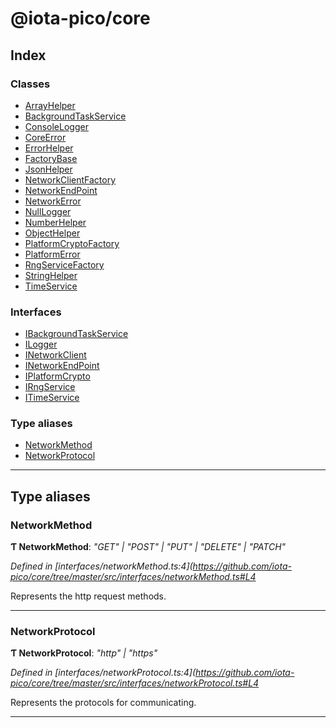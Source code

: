 
#  @iota-pico/core

## Index

### Classes

* [ArrayHelper](classes/arrayhelper.md)
* [BackgroundTaskService](classes/backgroundtaskservice.md)
* [ConsoleLogger](classes/consolelogger.md)
* [CoreError](classes/coreerror.md)
* [ErrorHelper](classes/errorhelper.md)
* [FactoryBase](classes/factorybase.md)
* [JsonHelper](classes/jsonhelper.md)
* [NetworkClientFactory](classes/networkclientfactory.md)
* [NetworkEndPoint](classes/networkendpoint.md)
* [NetworkError](classes/networkerror.md)
* [NullLogger](classes/nulllogger.md)
* [NumberHelper](classes/numberhelper.md)
* [ObjectHelper](classes/objecthelper.md)
* [PlatformCryptoFactory](classes/platformcryptofactory.md)
* [PlatformError](classes/platformerror.md)
* [RngServiceFactory](classes/rngservicefactory.md)
* [StringHelper](classes/stringhelper.md)
* [TimeService](classes/timeservice.md)

### Interfaces

* [IBackgroundTaskService](interfaces/ibackgroundtaskservice.md)
* [ILogger](interfaces/ilogger.md)
* [INetworkClient](interfaces/inetworkclient.md)
* [INetworkEndPoint](interfaces/inetworkendpoint.md)
* [IPlatformCrypto](interfaces/iplatformcrypto.md)
* [IRngService](interfaces/irngservice.md)
* [ITimeService](interfaces/itimeservice.md)

### Type aliases

* [NetworkMethod](#networkmethod)
* [NetworkProtocol](#networkprotocol)

---

## Type aliases

<a id="networkmethod"></a>

###  NetworkMethod

**Ƭ NetworkMethod**: *"GET" \| "POST" \| "PUT" \| "DELETE" \| "PATCH"*

*Defined in [interfaces/networkMethod.ts:4](https://github.com/iota-pico/core/tree/master/src/interfaces/networkMethod.ts#L4*

Represents the http request methods.

___
<a id="networkprotocol"></a>

###  NetworkProtocol

**Ƭ NetworkProtocol**: *"http" \| "https"*

*Defined in [interfaces/networkProtocol.ts:4](https://github.com/iota-pico/core/tree/master/src/interfaces/networkProtocol.ts#L4*

Represents the protocols for communicating.

___


